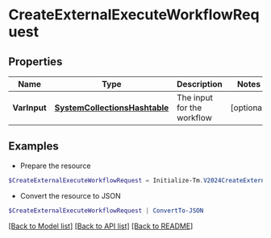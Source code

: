 # CreateExternalExecuteWorkflowRequest
## Properties

Name | Type | Description | Notes
------------ | ------------- | ------------- | -------------
**VarInput** | [**SystemCollectionsHashtable**](.md) | The input for the workflow | [optional] 

## Examples

- Prepare the resource
```powershell
$CreateExternalExecuteWorkflowRequest = Initialize-Tm.V2024CreateExternalExecuteWorkflowRequest  -VarInput {customAttribute1&#x3D;value1, customAttribute2&#x3D;value2}
```

- Convert the resource to JSON
```powershell
$CreateExternalExecuteWorkflowRequest | ConvertTo-JSON
```

[[Back to Model list]](../README.md#documentation-for-models) [[Back to API list]](../README.md#documentation-for-api-endpoints) [[Back to README]](../README.md)

